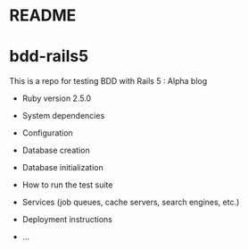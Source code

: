 # README

# bdd-rails5
This is a repo for testing BDD with Rails 5 : Alpha blog

* Ruby version
2.5.0

* System dependencies

* Configuration

* Database creation

* Database initialization

* How to run the test suite

* Services (job queues, cache servers, search engines, etc.)

* Deployment instructions

* ...
